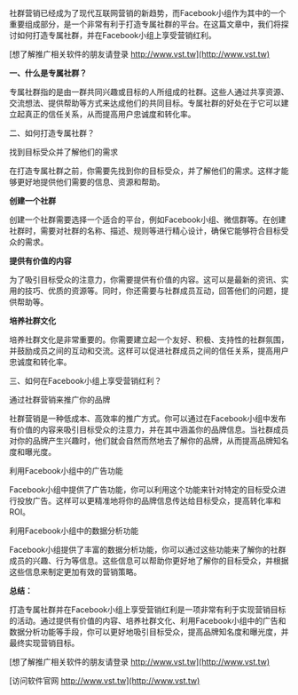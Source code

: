 社群营销已经成为了现代互联网营销的新趋势，而Facebook小组作为其中的一个重要组成部分，是一个非常有利于打造专属社群的平台。在这篇文章中，我们将探讨如何打造专属社群，并在Facebook小组上享受营销红利。

[想了解推广相关软件的朋友请登录 http://www.vst.tw](http://www.vst.tw)

**一、什么是专属社群？**

专属社群指的是由一群共同兴趣或目标的人所组成的社群。这些人通过共享资源、交流想法、提供帮助等方式来达成他们的共同目标。专属社群的好处在于它可以建立起真正的信任关系，从而提高用户忠诚度和转化率。

二、如何打造专属社群？

找到目标受众并了解他们的需求

在打造专属社群之前，你需要先找到你的目标受众，并了解他们的需求。这样才能够更好地提供他们需要的信息、资源和帮助。

**创建一个社群**

创建一个社群需要选择一个适合的平台，例如Facebook小组、微信群等。在创建社群时，需要对社群的名称、描述、规则等进行精心设计，确保它能够符合目标受众的需求。

**提供有价值的内容**

为了吸引目标受众的注意力，你需要提供有价值的内容。这可以是最新的资讯、实用的技巧、优质的资源等。同时，你还需要与社群成员互动，回答他们的问题，提供帮助等。

**培养社群文化**

培养社群文化是非常重要的。你需要建立起一个友好、积极、支持性的社群氛围，并鼓励成员之间的互动和交流。这样可以促进社群成员之间的信任关系，提高用户忠诚度和转化率。

三、如何在Facebook小组上享受营销红利？

通过社群营销来推广你的品牌

社群营销是一种低成本、高效率的推广方式。你可以通过在Facebook小组中发布有价值的内容来吸引目标受众的注意力，并在其中涵盖你的品牌信息。当社群成员对你的品牌产生兴趣时，他们就会自然而然地去了解你的品牌，从而提高品牌知名度和曝光度。

利用Facebook小组中的广告功能

Facebook小组中提供了广告功能，你可以利用这个功能来针对特定的目标受众进行投放广告。这样可以更精准地将你的品牌信息传达给目标受众，提高转化率和ROI。

利用Facebook小组中的数据分析功能

Facebook小组提供了丰富的数据分析功能，你可以通过这些功能来了解你的社群成员的兴趣、行为等信息。这些信息可以帮助你更好地了解你的目标受众，并根据这些信息来制定更加有效的营销策略。

**总结：**

打造专属社群并在Facebook小组上享受营销红利是一项非常有利于实现营销目标的活动。通过提供有价值的内容、培养社群文化、利用Facebook小组中的广告和数据分析功能等手段，你可以更好地吸引目标受众，提高品牌知名度和曝光度，并最终实现营销目标。

[想了解推广相关软件的朋友请登录 http://www.vst.tw](http://www.vst.tw)


[访问软件官网 http://www.vst.tw](http://www.vst.tw)
